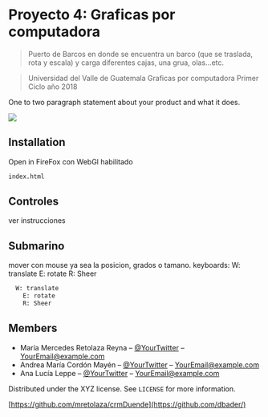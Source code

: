 # Proyecto 4: Graficas por computadora 
> Puerto de Barcos en donde se encuentra un barco (que se traslada, rota y escala) y carga diferentes cajas, una grua, olas...etc.

> Universidad del Valle de Guatemala 
> Graficas por computadora 
> Primer Ciclo año 2018  


One to two paragraph statement about your product and what it does.

![](header.png)

## Installation

Open in FireFox con WebGl habilitado

```sh
index.html
```

## Controles
  ver instrucciones
## Submarino
mover con mouse ya sea la posicion, grados o tamano. 
  keyboards:
    W: translate
    E: rotate
    R: Sheer

```sh
  W: translate
    E: rotate
    R: Sheer
```

## Members

* María Mercedes Retolaza Reyna  – [@YourTwitter](https://twitter.com/dbader_org) – YourEmail@example.com
* Andrea María Cordón Mayén  – [@YourTwitter](https://twitter.com/dbader_org) – YourEmail@example.com
* Ana Lucía Leppe  – [@YourTwitter](https://twitter.com/dbader_org) – YourEmail@example.com

Distributed under the XYZ license. See ``LICENSE`` for more information.

[https://github.com/mretolaza/crmDuende](https://github.com/dbader/)


<!-- Markdown link & img dfn's -->
[npm-image]: https://img.shields.io/npm/v/datadog-metrics.svg?style=flat-square
[npm-url]: https://npmjs.org/package/datadog-metrics
[npm-downloads]: https://img.shields.io/npm/dm/datadog-metrics.svg?style=flat-square
[wiki]: https://github.com/yourname/yourproject/wiki

